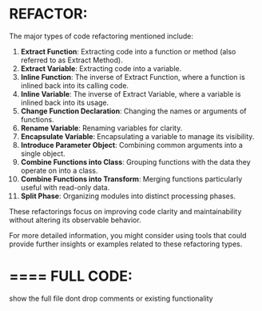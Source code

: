 REFACTOR:    
=======
The major types of code refactoring mentioned include:

1. **Extract Function**: Extracting code into a function or method (also referred to as Extract Method).
2. **Extract Variable**: Extracting code into a variable.
3. **Inline Function**: The inverse of Extract Function, where a function is inlined back into its calling code.
4. **Inline Variable**: The inverse of Extract Variable, where a variable is inlined back into its usage.
5. **Change Function Declaration**: Changing the names or arguments of functions.
6. **Rename Variable**: Renaming variables for clarity.
7. **Encapsulate Variable**: Encapsulating a variable to manage its visibility.
8. **Introduce Parameter Object**: Combining common arguments into a single object.
9. **Combine Functions into Class**: Grouping functions with the data they operate on into a class.
10. **Combine Functions into Transform**: Merging functions particularly useful with read-only data.
11. **Split Phase**: Organizing modules into distinct processing phases.

These refactorings focus on improving code clarity and maintainability without altering its observable behavior. 

For more detailed information, you might consider using tools that could provide further insights or examples related to these refactoring types.


====
FULL CODE:
====
show the full file dont drop comments or existing functionality